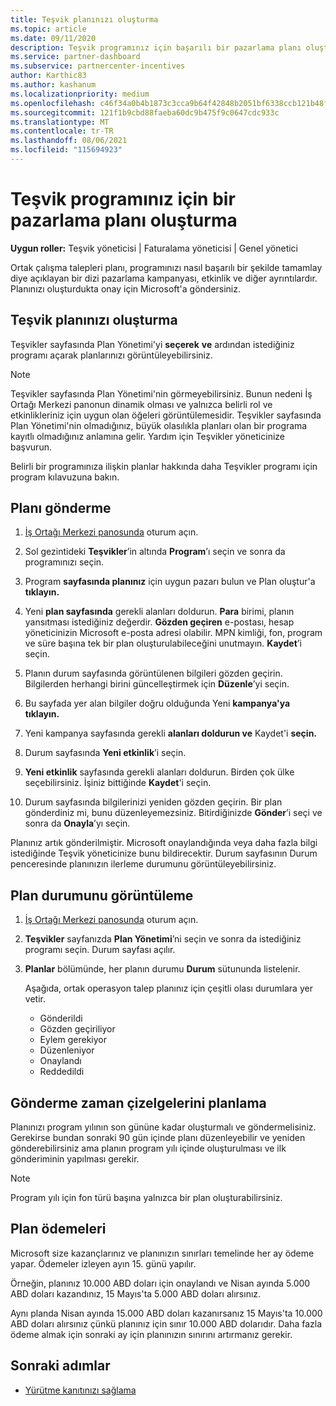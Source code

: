 ```yaml
---
title: Teşvik planınızı oluşturma
ms.topic: article
ms.date: 09/11/2020
description: Teşvik programınız için başarılı bir pazarlama planı oluşturmak için gerekli bilgileri toplayın ve oluşturun.
ms.service: partner-dashboard
ms.subservice: partnercenter-incentives
author: Karthic83
ms.author: kashanum
ms.localizationpriority: medium
ms.openlocfilehash: c46f34a0b4b1873c3cca9b64f42848b2051bf6338ccb121b48f8979729f12703
ms.sourcegitcommit: 121f1b9cbd88faeba60dc9b475f9c0647cdc933c
ms.translationtype: MT
ms.contentlocale: tr-TR
ms.lasthandoff: 08/06/2021
ms.locfileid: "115694923"
---
```

# <a name="generate-a-marketing-plan-for-your-incentives-program"></a>Teşvik programınız için bir pazarlama planı oluşturma

**Uygun roller:** Teşvik yöneticisi | Faturalama yöneticisi | Genel yönetici

Ortak çalışma talepleri planı, programınızı nasıl başarılı bir şekilde tamamlay diye açıklayan bir dizi pazarlama kampanyası, etkinlik ve diğer ayrıntılardır. Planınızı oluşturdukta onay için Microsoft'a göndersiniz.

## <a name="create-your-incentives-plan"></a>Teşvik planınızı oluşturma

Teşvikler sayfasında Plan Yönetimi'yi **seçerek** **ve** ardından istediğiniz programı açarak planlarınızı görüntüleyebilirsiniz.

>[!NOTE]
>Teşvikler sayfasında Plan Yönetimi'nin görmeyebilirsiniz. Bunun nedeni İş Ortağı Merkezi panonun dinamik olması ve yalnızca belirli rol ve etkinlikleriniz için uygun olan öğeleri görüntülemesidir. Teşvikler sayfasında Plan Yönetimi'nin olmadığınız, büyük olasılıkla planları olan bir programa kayıtlı olmadığınız anlamına gelir. Yardım için Teşvikler yöneticinize başvurun.

Belirli bir programınıza ilişkin planlar hakkında daha Teşvikler programı için program kılavuzuna bakın.

## <a name="how-to-submit-a-plan"></a>Planı gönderme

1. [İş Ortağı Merkezi panosunda](https://partner.microsoft.com/dashboard/) oturum açın.

2. Sol gezintideki **Teşvikler**’in altında **Program**’ı seçin ve sonra da programınızı seçin. 

3. Program **sayfasında planınız** için uygun pazarı bulun ve Plan oluştur'a **tıklayın.** 

4. Yeni **plan sayfasında** gerekli alanları doldurun. **Para** birimi, planın yansıtması istediğiniz değerdir. **Gözden geçiren** e-postası, hesap yöneticinizin Microsoft e-posta adresi olabilir. MPN kimliği, fon, program ve süre başına tek bir plan oluşturulabileceğini unutmayın. **Kaydet**’i seçin.

5. Planın durum sayfasında görüntülenen bilgileri gözden geçirin. Bilgilerden herhangi birini güncelleştirmek için **Düzenle**’yi seçin.

6. Bu sayfada yer alan bilgiler doğru olduğunda Yeni **kampanya'ya tıklayın.**

7. Yeni kampanya sayfasında gerekli **alanları doldurun ve** Kaydet'i **seçin.**

8. Durum sayfasında **Yeni etkinlik**’i seçin. 

9. **Yeni etkinlik** sayfasında gerekli alanları doldurun. Birden çok ülke seçebilirsiniz. İşiniz bittiğinde **Kaydet**'i seçin. 

10. Durum sayfasında bilgilerinizi yeniden gözden geçirin. Bir plan gönderdiniz mi, bunu düzenleyemezsiniz. Bitirdiğinizde **Gönder**’i seçi ve sonra da **Onayla**’yı seçin.

Planınız artık gönderilmiştir. Microsoft onaylandığında veya daha fazla bilgi istediğinde Teşvik yöneticinize bunu bildirecektir. Durum sayfasının Durum penceresinde planınızın ilerleme durumunu görüntüleyebilirsiniz.

## <a name="view-the-status-of-your-plan"></a>Plan durumunu görüntüleme

1. [İş Ortağı Merkezi panosunda](https://partner.microsoft.com/dashboard/) oturum açın.

2. **Teşvikler** sayfanızda **Plan Yönetimi**’ni seçin ve sonra da istediğiniz programı seçin. Durum sayfası açılır.

3. **Planlar** bölümünde, her planın durumu **Durum** sütununda listelenir.

   Aşağıda, ortak operasyon talep planınız için çeşitli olası durumlara yer vetir.

   - Gönderildi
   - Gözden geçiriliyor
   - Eylem gerekiyor
   - Düzenleniyor
   - Onaylandı
   - Reddedildi

## <a name="plan-submission-timelines"></a>Gönderme zaman çizelgelerini planlama

Planınızı program yılının son gününe kadar oluşturmalı ve göndermelisiniz. Gerekirse bundan sonraki 90 gün içinde planı düzenleyebilir ve yeniden gönderebilirsiniz ama planın program yılı içinde oluşturulması ve ilk gönderiminin yapılması gerekir.

>[!NOTE]
> Program yılı için fon türü başına yalnızca bir plan oluşturabilirsiniz.

## <a name="plan-payments"></a>Plan ödemeleri

Microsoft size kazançlarınız ve planınızın sınırları temelinde her ay ödeme yapar. Ödemeler izleyen ayın 15. günü yapılır.

Örneğin, planınız 10.000 ABD doları için onaylandı ve Nisan ayında 5.000 ABD doları kazandınız, 15 Mayıs'ta 5.000 ABD doları alırsınız.

Aynı planda Nisan ayında 15.000 ABD doları kazanırsanız 15 Mayıs'ta 10.000 ABD doları alırsınız çünkü planınız için sınır 10.000 ABD dolarıdır. Daha fazla ödeme almak için sonraki ay için planınızın sınırını artırmanız gerekir.

## <a name="next-steps"></a>Sonraki adımlar

- [Yürütme kanıtınızı sağlama](incentives-prepare-your-proof-of-execution.md)
